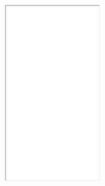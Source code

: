 <div id="api" style="width: 100%;height: 560px;">
<iframe id="iframe" src="/apidocs/pdfbox/apidocs/index.html" height="100%"></iframe>
</div>
